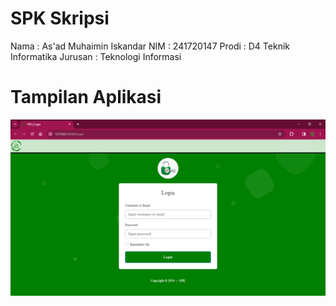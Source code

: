 # SPK Skripsi
Nama    : As'ad Muhaimin Iskandar
NIM     : 241720147
Prodi   : D4 Teknik Informatika
Jurusan : Teknologi Informasi

# Tampilan Aplikasi
![Halaman Login](/screenshoot/Login.png)
